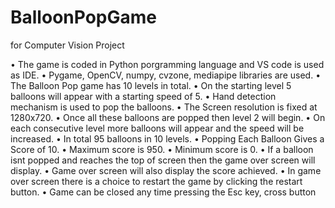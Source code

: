 # BalloonPopGame
for Computer Vision Project

•	The game is coded in Python porgramming language and VS code is used as IDE.
•	Pygame, OpenCV, numpy, cvzone, mediapipe libraries are used.
•	The Balloon Pop game has 10 levels in total.
•	On the starting level 5 balloons will appear with a starting speed of 5.
•	Hand detection mechanism is used to pop the balloons.
•	The Screen resolution is fixed at 1280x720.
•	Once all these balloons are popped then level 2 will begin.
•	On each consecutive level more balloons will appear and the speed will be increased.
•	In total 95 balloons in 10 levels.
•	Popping Each Balloon Gives a Score of 10.
•	Maximum score is 950.
•	Minimum score is 0.
•	If a balloon isnt popped and reaches the top of screen then the game over screen will display.
•	Game over screen will also display the score achieved.
•	In game over screen there is a choice to restart the game by clicking the restart button.
•	Game can be closed any time pressing the Esc key, cross button

